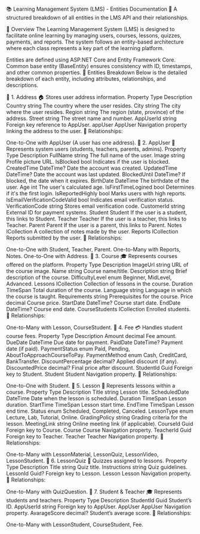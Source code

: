 📚 Learning Management System (LMS) - Entities Documentation
🚀 A structured breakdown of all entities in the LMS API and their relationships.

📌 Overview
The Learning Management System (LMS) is designed to facilitate online learning by managing users, courses, lessons, quizzes, payments, and reports. The system follows an entity-based architecture where each class represents a key part of the learning platform.

Entities are defined using ASP.NET Core and Entity Framework Core.
Common base entity (BaseEntity) ensures consistency with ID, timestamps, and other common properties.
📂 Entities Breakdown
Below is the detailed breakdown of each entity, including attributes, relationships, and descriptions.

📌 1. Address
🏠 Stores user address information.
Property	Type	Description
Country	string	The country where the user resides.
City	string	The city where the user resides.
Region	string	The region (state, province) of the address.
Street	string	The street name and number.
AppUserId	string	Foreign key reference to AppUser.
appUser	AppUser	Navigation property linking the address to the user.
📌 Relationships:

One-to-One with AppUser (A user has one address).
📌 2. AppUser
👤 Represents system users (students, teachers, parents, admins).
Property	Type	Description
FullName	string	The full name of the user.
Image	string	Profile picture URL.
IsBlocked	bool	Indicates if the user is blocked.
CreatedTime	DateTime?	Date the account was created.
UpdatedTime	DateTime?	Date the account was last updated.
BlockedUntil	DateTime?	If blocked, the date when it expires.
BirthDate	DateTime	The birthdate of the user.
Age	int	The user's calculated age.
IsFirstTimeLogined	bool	Determines if it's the first login.
IsReportedHighly	bool	Marks users with high reports.
IsEmailVerificationCodeValid	bool	Indicates email verification status.
VerificationCode	string	Stores email verification code.
CustomerId	string	External ID for payment systems.
Student	Student	If the user is a student, this links to Student.
Teacher	Teacher	If the user is a teacher, this links to Teacher.
Parent	Parent	If the user is a parent, this links to Parent.
Notes	ICollection<Note>	A collection of notes made by the user.
Reports	ICollection<Report>	Reports submitted by the user.
📌 Relationships:

One-to-One with Student, Teacher, Parent.
One-to-Many with Reports, Notes.
One-to-One with Address.
📌 3. Course
🎓 Represents courses offered on the platform.
Property	Type	Description
ImageUrl	string	URL of the course image.
Name	string	Course name/title.
Description	string	Brief description of the course.
DifficultyLevel	enum	Beginner, MidLevel, Advanced.
Lessons	ICollection<Lesson>	Collection of lessons in the course.
Duration	TimeSpan	Total duration of the course.
Language	string	Language in which the course is taught.
Requirements	string	Prerequisites for the course.
Price	decimal	Course price.
StartDate	DateTime?	Course start date.
EndDate	DateTime?	Course end date.
CourseStudents	ICollection<CourseStudent>	Enrolled students.
📌 Relationships:

One-to-Many with Lesson, CourseStudent.
📌 4. Fee
💳 Handles student course fees.
Property	Type	Description
Amount	decimal	Fee amount.
DueDate	DateTime	Due date for payment.
PaidDate	DateTime?	Payment date (if paid).
PaymentStatus	enum	Paid, Pending, AboutToApproachCourseToPay.
PaymentMethod	enum	Cash, CreditCard, BankTransfer.
DiscountPercentage	decimal?	Applied discount (if any).
DiscountedPrice	decimal?	Final price after discount.
StudentId	Guid	Foreign key to Student.
Student	Student	Navigation property.
📌 Relationships:

One-to-One with Student.
📌 5. Lesson
📖 Represents lessons within a course.
Property	Type	Description
Title	string	Lesson title.
ScheduledDate	DateTime	Date when the lesson is scheduled.
Duration	TimeSpan	Lesson duration.
StartTime	TimeSpan	Lesson start time.
EndTime	TimeSpan	Lesson end time.
Status	enum	Scheduled, Completed, Canceled.
LessonType	enum	Lecture, Lab, Tutorial, Online.
GradingPolicy	string	Grading criteria for the lesson.
MeetingLink	string	Online meeting link (if applicable).
CourseId	Guid	Foreign key to Course.
Course	Course	Navigation property.
TeacherId	Guid	Foreign key to Teacher.
Teacher	Teacher	Navigation property.
📌 Relationships:

One-to-Many with LessonMaterial, LessonQuiz, LessonVideo, LessonStudent.
📌 6. LessonQuiz
📝 Quizzes assigned to lessons.
Property	Type	Description
Title	string	Quiz title.
Instructions	string	Quiz guidelines.
LessonId	Guid?	Foreign key to Lesson.
Lesson	Lesson	Navigation property.
📌 Relationships:

One-to-Many with QuizQuestion.
📌 7. Student & Teacher
🎓 Represents students and teachers.
Property	Type	Description
StudentId	Guid	Student’s ID.
AppUserId	string	Foreign key to AppUser.
AppUser	AppUser	Navigation property.
AvarageScore	decimal?	Student’s average score.
📌 Relationships:

One-to-Many with LessonStudent, CourseStudent, Fee.
